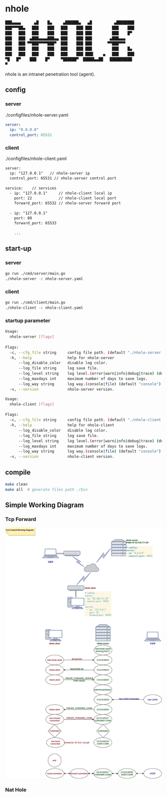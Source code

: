 # nhole

```bash
███▄▄▄▄      ▄█    █▄     ▄██████▄   ▄█          ▄████████
███▀▀▀██▄   ███    ███   ███    ███ ███         ███    ███
███   ███   ███    ███   ███    ███ ███         ███    █▀  
███   ███  ▄███▄▄▄▄███▄▄ ███    ███ ███        ▄███▄▄▄     
███   ███ ▀▀███▀▀▀▀███▀  ███    ███ ███       ▀▀███▀▀▀     
███   ███   ███    ███   ███    ███ ███         ███    █▄  
███   ███   ███    ███   ███    ███ ███▌    ▄   ███    ███
▀█   █▀    ███    █▀     ▀██████▀  █████▄▄██   ██████████
▀                      
```

nhole is an intranet penetration tool (agent).

## config

### server

./configfiles/nhole-server.yaml

```yaml
server:
  ip: "0.0.0.0"
  control_port: 65531
```

### client

./configfiles/nhole-client.yaml

```
server:
  ip: "127.0.0.1"   // nhole-server ip
  control_port: 65531 // nhole-server control port

service:    // services
  - ip: "127.0.0.1"     // nhole-client local ip
    port: 22            // nhole-client local port
    forward_port: 65532 // nhole-server forward port

  - ip: "127.0.0.1"
    port: 80
    forward_port: 65533
    
    ...
```

## start-up

### server

```bash
go run ./cmd/server/main.go
./nhole-server -c nhole-server.yaml
```

### client

```bash
go run ./cmd/client/main.go
./nhole-client -c nhole-client.yaml
```

### startup parameter

```bash
Usage:
  nhole-server [flags]

Flags:
  -c, --cfg_file string     config file path. (default "./nhole-server.yaml")
  -h, --help                help for nhole-server
      --log_disable_color   disable log color.
      --log_file string     log save file.
      --log_level string    log level.(error|warn|info|debug|trace) (default "info")
      --log_maxdays int     maximum number of days to save logs.
      --log_way string      log way.(console|file) (default "console")
  -v, --version             nhole-server version.
```

```bash
Usage:
  nhole-client [flags]

Flags:
  -c, --cfg_file string     config file path. (default "./nhole-client.yaml")
  -h, --help                help for nhole-client
      --log_disable_color   disable log color.
      --log_file string     log save file.
      --log_level string    log level.(error|warn|info|debug|trace) (default "info")
      --log_maxdays int     maximum number of days to save logs.
      --log_way string      log way.(console|file) (default "console")
  -v, --version             nhole-client version.
```

## compile

```bash
make clean
make all  # generate files path ./bin
```

## Simple Working Diagram

### Tcp Forward

![Tcp Forward](./docs/images/Tcp%20Forward%20Working%20Diagram.drawio.png)

### Nat Hole
